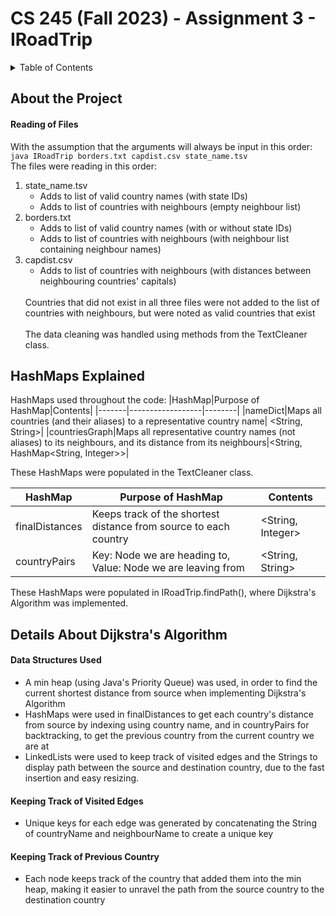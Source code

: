# CS 245 (Fall 2023) - Assignment 3 - IRoadTrip

<details>
    <summary>Table of Contents</summary>
    <ul>
        <li>
            <a href="#about-the-project">
                About The Project
            </a>
            <ul>
                <li>
                    <a href="#reading-of-files">
                        Reading of Files
                    </a>
                </li>
            </ul>
        </li>
        <li>
            <a href="#hashmaps-explained">
                HashMaps Explained
            </a>
        </li>
        <li>
            <a href="#details-about-dijkstras-algorithm">
                Details About Dijkstra's Algorithm
            </a>
            <ul>
                <li>
                    <a href="#data-structures-used">
                        Data Structures Used
                    </a>
                </li>
                <li>
                    <a href="#keeping-track-of-visited-edges">
                        Keeping Track of Visited Edges
                    </a>
                </li>
                <li>
                    <a href="#keeping-track-of-previous-country">
                        Keeping Track of Previous Country
                    </a>
                </li>
            </ul>
        </li>
    </ul>
</details> 

## About the Project
#### Reading of Files
With the assumption that the arguments will always be input in this order:
<br>
```java IRoadTrip borders.txt capdist.csv state_name.tsv```
<br>
The files were reading in this order:
<ol>
    <li>
        state_name.tsv
        <ul>
            <li>
                Adds to list of valid country names (with state IDs)
            </li>
            <li>
                Adds to list of countries with neighbours (empty neighbour list)
            </li>
        </ul>
    </li>
    <li>
        borders.txt
        <ul>
            <li>
                Adds to list of valid country names (with or without state IDs)
            </li>
            <li>
                Adds to list of countries with neighbours (with neighbour list containing neighbour names)
            </li>
        </ul>
    </li>
    <li>
        capdist.csv
        <ul>
            <li>
                Adds to list of countries with neighbours (with distances between neighbouring countries' capitals)
            </li>
        </ul>
    </li>
<br>
Countries that did not exist in all three files were not added to the list of countries with neighbours, but were noted as valid countries that exist
<br>
<br>
The data cleaning was handled using methods from the TextCleaner class.
</ol>


## HashMaps Explained
HashMaps used throughout the code:
|HashMap|Purpose of HashMap|Contents|
|-------|------------------|--------|
|nameDict|Maps all countries (and their aliases) to a representative country name| <String, String>|
|countriesGraph|Maps all representative country names (not aliases) to its neighbours, and its distance from its neighbours|<String, HashMap<String, Integer>>|

These HashMaps were populated in the TextCleaner class.

|HashMap|Purpose of HashMap|Contents|
|-------|------------------|--------|
|finalDistances|Keeps track of the shortest distance from source to each country| <String, Integer>|
|countryPairs|Key: Node we are heading to, Value: Node we are leaving from| <String, String>|

These HashMaps were populated in IRoadTrip.findPath(), where Dijkstra's Algorithm was implemented.
        

## Details About Dijkstra's Algorithm
#### Data Structures Used
- A min heap (using Java's Priority Queue) was used, in order to find the current shortest distance from source when implementing Dijkstra's Algorithm
- HashMaps were used in finalDistances to get each country's distance from source by indexing using country name, and in countryPairs for backtracking, to get the previous country from the current country we are at
- LinkedLists were used to keep track of visited edges and the Strings to display path between the source and destination country, due to the fast insertion and easy resizing. 

#### Keeping Track of Visited Edges
- Unique keys for each edge was generated by concatenating the String of countryName and neighbourName to create a unique key

#### Keeping Track of Previous Country
- Each node keeps track of the country that added them into the min heap, making it easier to unravel the path from the source country to the destination country
